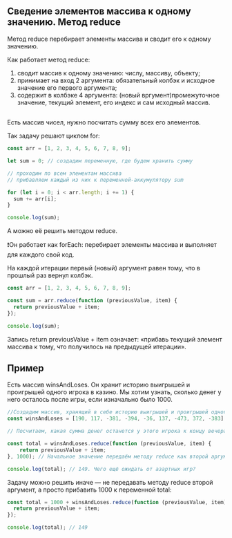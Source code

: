 ## Сведение элементов массива к одному значению. Метод reduce

Метод reduce перебирает элементы массива и сводит его к одному значению.

Как работает метод reduce:

1. сводит массив к одному значению: числу, массиву, объекту;
2. принимает на вход 2 аргумента: обязательный колбэк и исходное значение его первого аргумента;
3. содержит в колбэке 4 аргумента: (новый вргумент)промежуточное значение, текущий элемент, его индекс и сам исходный массив.

##

Есть массив чисел, нужно посчитать сумму всех его элементов.

Так задачу решают циклом for:

```javascript
const arr = [1, 2, 3, 4, 5, 6, 7, 8, 9];

let sum = 0; // создадим переменную, где будем хранить сумму

// проходим по всем элементам массива 
// прибавляем каждый из них к переменной-аккумулятору sum 

for (let i = 0; i < arr.length; i += 1) {
  sum += arr[i];
}

console.log(sum);
```

А можно её решить методом reduce.

❗Он работает как forEach: перебирает элементы массива и выполняет для каждого свой код. 

На каждой итерации первый (новый) аргумент равен тому, что в прошлый раз вернул колбэк.

```javascript
const arr = [1, 2, 3, 4, 5, 6, 7, 8, 9];

const sum = arr.reduce(function (previousValue, item) {
  return previousValue + item;
});

console.log(sum);
```

Запись return previousValue + item означает: «прибавь текущий элемент массива к тому, что получилось на предыдущей итерации».

## Пример

Есть массив winsAndLoses. Он хранит историю выигрышей и проигрышей одного игрока в казино. Мы хотим узнать, сколько денег у него осталось после игры, если изначально было 1000.



```javascript
//Создадим массив, хранящий в себе историю выигрышей и проигрышей одного игрока в казино.
const winsAndLoses = [190, 117, -381, -394, -36, 137, -473, 372, -383];

// Посчитаем, какая сумма денег останется у этого игрока к концу вечера, если вначале у него было с собой 1000.

const total = winsAndLoses.reduce(function (previousValue, item) {
    return previousValue + item;
}, 1000); // Начальное значение передаём методу reduce как второй аргумент.

console.log(total); // 149. Чего ещё ожидать от азартных игр?
```

Задачу можно решить иначе — не передавать методу reduce второй аргумент, а просто прибавить 1000 к переменной total:

```javascript
const total = 1000 + winsAndLoses.reduce(function (previousValue, item) {
  return previousValue + item;
});

console.log(total); // 149
```
